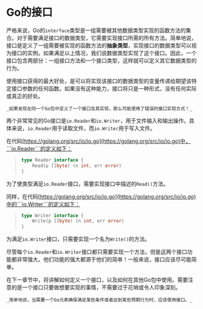 # **Go的接口**

严格来说，Go的```interface```类型是一组需要被其他数据类型实现的函数方法的集合。对于需要满足接口的数据类型，它需要实现接口所需的所有方法。简单地说，接口是定义了一组需要被实现的函数方法的**抽象类型**，实现接口的数据类型可以视为接口的实例。如果满足以上情况，我们说数据类型实现了这个接口。因此，一个接口包含两部分：一组接口方法和一个接口类型，这样就可以定义其它数据类型的行为。

使用接口获得的最大好处，是可以将实现该接口的数据类型的变量传递给期望该特定接口参数的任何函数。如果没有这种能力，接口将只是一种形式，没有任何实际或真正的好处。

    _如果发现在同一个Go包中定义了一个接口及其实现，那么可能使用了错误的接口实现方式！_

两个非常常见的Go接口是```io.Reader```和```io.Writer```，用于文件输入和输出操作。具体来说，```io.Reader```用于读取文件，而```io.Writer```用于写入文件。

在代码[https://golang.org/src/io/io.go](https://golang.org/src/io/io.go)中，```io.Reader```的定义如下：

>```go
> type Reader interface {
>     Read(p []byte) (n int, err error)
> }
>```

为了使类型满足```io.Reader```接口，需要实现接口中描述的```Read()```方法。

同样，在代码[https://golang.org/src/io/io.go](https://golang.org/src/io/io.go)中的```io.Writer```的定义如下：

>```go
> type Writer interface {
>     Write(p []byte) (n int, err error)
> }
>```

为满足```io.Writer```接口，只需要实现一个名为```Write()```的方法。

尽管每个```io.Reader```和```io.Writer```接口都只需要实现一个方法，但是这两个接口功能都非常强大。他们功能的强大都源于他们的简单！一般来说，接口应该尽可能简单。

在下一章节中，将讲解如何定义一个接口，以及如何在其他Go包中使用。需要注意的是一个接口只要做想要实现的事情，不需要过于花哨或令人印象深刻。

    _简单地说，当需要一个Go元素确保满足某些条件或者达到某些预期行为时，应该使用接口。_